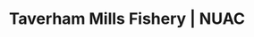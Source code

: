 ---
layout: water
category: waters
title: Taverham Mills Fishery | NUAC
keywords: NUAC, Norwich Union Angling Club, fishing club, waters, river wensum, costessey no.1 lake, taverham mills fishery, taverham, norfolk
menu: Taverham Mills
menu-order: 9
file-txt: taverham
location: Taverham
venue-list: TMF River, TMF Lake
nbr-of-tickets: 4
nbr-river-tickets: 2
nbr-no1-tickets: 2
sections:
  - sctn-title: Description
    sctn-hash: water-desc
    paragraphs:
      - col-pos:
        col:
        hdr:
        img:
        sentences:
          - txt: NUAC has an association with Taverham Mills Fishery which grants our members access to Costessey No.1 Lake and their stretch of the River Wensum. Please ensure that you familiarise yourself with the Rules before visiting. **Access must be booked in advance as per [booking instructions](#water-booking) stated below**.
          - txt: Entry to the River and Lake is via a locked gate, you will be given the gate code when you book (please do not share, this code is regularly updated).
          - txt: The Visitor Centre has toilet facilities and provides refreshments (see [website](https://anglianwaterparks.co.uk/taverham-mill) for opening times).  There is also a tackle shop that caters for everything you need for a day's fishing including brands such as Korda, Solar, Nash, Gardner and Sticky Baits.
      - col-pos: 
        col: 
        hdr: River Wensum
        img: tmf-river.jpg
        img-alt: River Wensum at Taverham Mills
        img-pos: left
        sentences:
          - txt: This ¾ mile stretch of the beautiful River Wensum includes two weir pools as well as deep pools, shallow gravel runs, lilies, reeds and snaggy stretches. Anglers of all abilities can fish for chub, which are in large numbers weighing in at 3-5lb, dace, roach, perch, pike and possibly a small barbel.         
      - col-pos: 
        col: 
        hdr: Costessey No.1 Lake
        img: tmf-lake-no1.jpg
        img-alt: Costessey No.1 Lake at Tvareham Mills
        img-pos: left
        sentences:
          - txt: <strong>Available to book from Friday 16 June 2023</strong>
          - txt: This three-acre lake provides plenty of silver fish sport and is ideal for those new to fishing. Please fish from the marked swims only, 5 adjacent to the access road and 4 on the far bank. No pole fishing from peg 1 due to the overhead power lines. Along with the roach, rudd and perch there is a large shoal of bream (up to 12lb) and pike into double figures.         
  - sctn-title: Rules
    sctn-hash: water-rules
    paragraphs:
      - col-pos:
        col:
        hdr: NUAC access is by arrangement with Taverham Mills Fishery and as part of this arrangement the following rules **MUST** be followed;
        list: ol
        sentences:
          - txt: NUAC member must have pre-booked their day's fishing as per [booking instructions](#water-booking) below.
          - txt: NUAC Guest tickets are not permitted (Day tickets for Costessey No.1 Lake can be purchased in advance from the Visitor Centre or [online](https://anglianwaterparks.co.uk/bookings-permit/select-permit/8/168/coarse/new)).
          - txt: Members must carry their NUAC membership card and EA rod licence at all times, and show them upon request.
          - txt: Please display your NUAC car parking permit when you park your car in the **designated** car parks (as indicated on the map below).
          - txt: NUAC member is only entitled to fishing on the River Wensum and Costessey No.1 Lake, **no fishing on any other lakes** associated with Taverham Mills Fishery.
          - txt: Members must adhere to the fishery rules as stated below
      - col-pos:
        col:
        hdr: Fishery Rules
        img:
      - col-pos: start
        col: col-md-6
        hdr-lvl: x
        hdr: Fishery Number 01603 861014
        list: ol
        sentences:
          - txt: If you are unsure of any rules and regulations, please speak to an AW Staff Member first.
          - txt: River and Costessey No.1 Lake Permit holders are allowed a maximum of 2 Rods.
          - txt: Dawn to Dusk fishing only.
          - txt: No rods to be left unattended.
          - txt: Anglers are expected to look after their catch to the highest standards, whether large or small. Fish care to be used where required.
          - txt: No keepnets.
          - txt: Please use the net dip bin provided at Costessey No.1 Lake (on access track between pegs 1 & 2).
          - txt: You must use a **padded** unhooking mat.
          - txt: All fish must be returned alive and unharmed.
          - txt: Retention of fish for photos and weighing for a maximum of 30 minutes. Any longer, then permission from the bailiffs required.
          - txt: No standing holding fish for photos. Kneel over the unhooking mat.
          - txt: Don’t leave tackle in snags/trees – if it does happen, please report it to the fishery.
          - txt: Rigs/kit/luggage might be checked from time to time.
          - txt: Safe rigs are a prerequisite. No Fixed leads. Please ask for help on rig construction if unsure.
          - txt: Micro Barbed / barbed hooks preferred.
          - txt: Particles bought from the onsite tackle shop **ONLY**.
          - txt: Keep noise to a minimum.
          - txt: Be considerate to other users of the reserve, including the wildlife.
          - txt: No bait boats.
          - txt: No drones.
          - txt: No tree climbing.
          - txt: Wading is permitted but be courteous to others fishing. Swimming is not permitted.
          - txt: Please respect the environment and take your little home. If litter is left in your swim, whether yours or not, you will be banned.
          - txt: No open fires, raised BBQs are acceptable.
      - col-pos: end
        col: col-md-6
        hdr-lvl: x        
        hdr: Pike Fishing
        list: ol
        sentences:
          - txt: Pike fishing on the river from 1st October – 14th March.
          - txt: Pike fishing on Costessey No.1 Lake from 1st October – 31st March.
          - txt: No Live Baiting.
          - txt: Wire traces or leaders with a minimum diameter of 0.7mm must be used.
          - txt: Braided Mainline is acceptable for **Pike only**.
          - txt: Semi Barbed Trebles.
          - txt: 36” Landing Net or Pike Spoon to be used.
  - sctn-title: Bookings
    sctn-hash: water-booking
    paragraphs:
      - col-pos: start
        col: col-md-6
        hdr: Booking Rules
        include: booking-rules.html
        img:
        sentences:
      - col-pos: end
        col: col-md-6
        hdr: Booking Instructions
        include: booking-instructions.html
        img:
        sentences:
  - sctn-title: Directions
    sctn-hash: water-map
    paragraphs:
      - col-pos: start
        col: col-md-6
        hdr: Directions to Venue
        img:
        sentences:
        tabs:
          - hash: river-dir
            label: River Wensum
            alert-txt: <strong>Sat Nav</strong> NR8 6TA
            alert-typ: info
            desc: Located in the grounds of Anglian Water’s Taverham Mills Water Park, about 8 miles NW from the centre of Norwich.
            sentences:
              - txt: From Norwich outer ring road follow the A1067, Drayton High Road, signposted for Fakenham.
              - txt: At Taverham bear left, after petrol station, onto Taverham Road.
              - txt: At roundabout, take first left for Costessey Road.
              - txt: After 30 yards turn right onto private road signposted for Taverham Mills Water Park.
              - txt: Keep left on private road and park behind Visitor Centre in the designated Car Park.
          - hash: lake-dir
            label: Costessey No.1 Lake
            alert-txt: <strong>Sat Nav</strong> NR8 5BE
            alert-typ: info
            desc: Located at the northern end of Taverham Lane, about 8 miles NW from the centre of Norwich.
            sentences:
              - txt: From Norwich outer ring road follow the A1067, Drayton High Road, signposted for Fakenham.
              - txt: At Taverham bear left, after petrol station, onto Taverham Road.
              - txt: At roundabout, take first left for Costessey Road.
              - txt: Follow Costessey Road/Taverham Lane for approximately 600 yards (a third of a mile).
              - txt: After Wensum Self Storage, take next left onto gated road (access to Ski Pit syndicate car park immediately on right).
      - col-pos: End
        col: col-md-6 hidden-xs
        hdr: Maps
        img:
        sentences:
        tabs:
          - hash: tmf-map
            label: Google Map
            alert-txt: 
            alert-typ: 
            desc: 
            gmap-id: 18BouUmDPjL2nPWc6FeEBmm-PLBRiYQ-g
      - col-pos: 
        col: visible-xs hidden-sm hidden-md hidden-lg
        hdr: Location Map
        img:
        sentences:
        buttons:
          - size: lg
            style: danger
            icon: map-marker-alt
            txt: Google Map
            target: https://drive.google.com/open?id=18BouUmDPjL2nPWc6FeEBmm-PLBRiYQ-g&usp=sharing
---